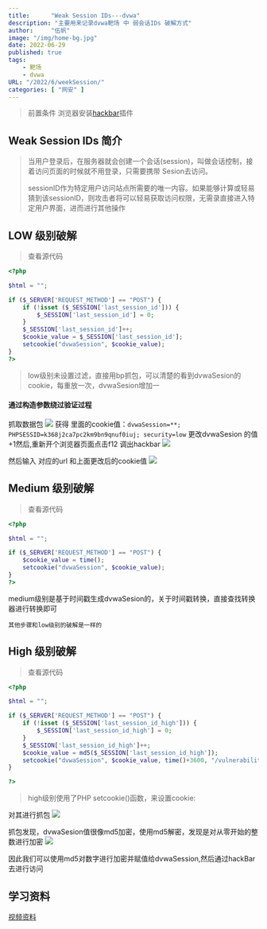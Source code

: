 ```yaml
---
title:      "Weak Session IDs---dvwa"
description: "主要用来记录dvwa靶场 中 弱会话IDs 破解方式"
author:     "伍帆"
image: "/img/home-bg.jpg"
date: 2022-06-29
published: true
tags:
    - 靶场
    - dvwa
URL: "/2022/6/weekSession/"
categories: [ "网安" ]
---
```

> 前置条件
> 浏览器安装[hackbar](https://github.com/Mr-xn/hackbar2.1.3)插件

## Weak Session IDs 简介
>当用户登录后，在服务器就会创建一个会话(session)，叫做会话控制，接着访问页面的时候就不用登录，只需要携带 Sesion去访问。 
> 
>sessionID作为特定用户访问站点所需要的唯一内容。如果能够计算或轻易猜到该sessionID，则攻击者将可以轻易获取访问权限，无需录直接进入特定用户界面，进而进行其他操作

## LOW 级别破解
>查看源代码
```php
<?php

$html = "";

if ($_SERVER['REQUEST_METHOD'] == "POST") {
    if (!isset ($_SESSION['last_session_id'])) {
        $_SESSION['last_session_id'] = 0;
    }
    $_SESSION['last_session_id']++;
    $cookie_value = $_SESSION['last_session_id'];
    setcookie("dvwaSession", $cookie_value);
}
?> 
```
>low级别未设置过滤，直接用bp抓包，可以清楚的看到dvwaSesion的cookie，每重放一次，dvwaSesion增加一

#### 通过构造参数绕过验证过程
抓取数据包
![](/img/session/1-1.png)
获得 里面的cookie值：`dvwaSession=**; PHPSESSID=k368j2ca7pc2km9bn9qnuf0iuj; security=low`
更改dvwaSesion 的值+1然后,重新开个浏览器页面点击f12 调出hackbar
![](/img/session/1-3.png)

然后输入 对应的url 和上面更改后的cookie值 
![](/img/session/1-2.png)

## Medium 级别破解
>查看源代码
```php
<?php

$html = "";

if ($_SERVER['REQUEST_METHOD'] == "POST") {
    $cookie_value = time();
    setcookie("dvwaSession", $cookie_value);
}
?> 
```

medium级别是基于时间戳生成dvwaSesion的，关于时间戳转换，直接查找转换器进行转换即可

    其他步骤和low级别的破解是一样的

## High 级别破解
>查看源代码
```php
<?php

$html = "";

if ($_SERVER['REQUEST_METHOD'] == "POST") {
    if (!isset ($_SESSION['last_session_id_high'])) {
        $_SESSION['last_session_id_high'] = 0;
    }
    $_SESSION['last_session_id_high']++;
    $cookie_value = md5($_SESSION['last_session_id_high']);
    setcookie("dvwaSession", $cookie_value, time()+3600, "/vulnerabilities/weak_id/", $_SERVER['HTTP_HOST'], false, false);
}

?> 
```

>high级别使用了PHP setcookie()函数，来设置cookie:

对其进行抓包
![](/img/session/2-1.png)

抓包发现，dvwaSesion值很像md5加密，使用md5解密，发现是对从零开始的整数进行加密
![](/img/session/2-2.png)

因此我们可以使用md5对数字进行加密并赋值给dvwaSession,然后通过hackBar 去进行访问


## 学习资料
[视频资料](https://www.bilibili.com/video/BV1u54y167jS?spm_id_from=333.337.search-card.all.click&vd_source=f0d060adc4a7afa21464a1ed20e176c0)



